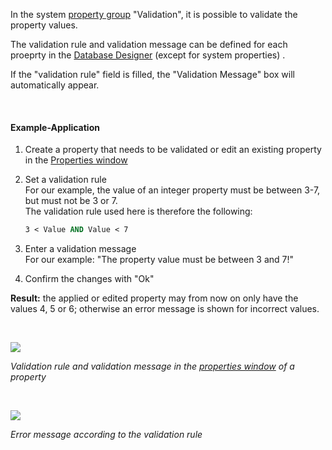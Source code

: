 In the system [property group](property-group-and-property) "Validation", it
is possible to validate the property values.

The validation rule and validation message can be defined for each
proeprty in the [Database Designer](database-designer) (except for
system properties) .

If the "validation rule" field is filled, the "Validation Message" box
will automatically appear.

 

#### Example-Application

1.  Create a property that needs to be validated or edit an existing
    property in the [Properties window](properties-dialog-box)
2.  Set a validation rule  
    For our example, the value of an integer property must be between
    3-7, but must not be 3 or 7.  
    The validation rule used here is therefore the following:

    ``` vb
    3 < Value AND Value < 7
    ```

3.  Enter a validation message  
    For our example: "The property value must be between 3 and 7!"
4.  Confirm the changes with "Ok"

**Result:** the applied or edited property may from now on only have the
values 4, 5 or 6; otherwise an error message is shown for incorrect
values.

 

![](//images.ctfassets.net/utx1h0gfm1om/5E0HydMioo08saMSIwCw4S/229f88d3ce1218deaca178be6a7adc2b/329338.png)

*Validation rule and validation message in the [properties
window](properties-dialog-box) of a property*

 

![](//images.ctfassets.net/utx1h0gfm1om/3Wy5XEoHny028QcU6cOqw2/2a5fe876b55514d74c9b9d25cb3f438a/329340.png)

*Error message according to the validation rule*

